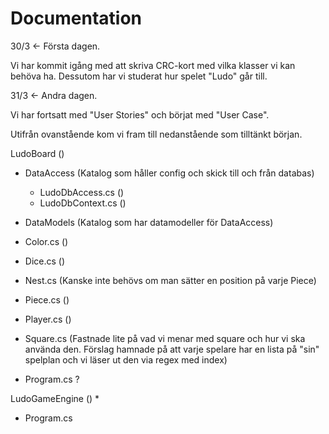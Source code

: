 # Documentation

30/3 <- Första dagen.

Vi har kommit igång med att skriva CRC-kort med vilka klasser vi kan behöva ha. Dessutom har vi studerat hur spelet "Ludo" går till. 

31/3 <- Andra dagen.

Vi har fortsatt med "User Stories" och börjat med "User Case".

Utifrån ovanstående kom vi fram till nedanstående som tilltänkt början.

LudoBoard ()
* DataAccess (Katalog som håller config och skick till och från databas)
  * LudoDbAccess.cs ()
  * LudoDbContext.cs ()
*  DataModels (Katalog som har datamodeller för DataAccess)
  * Color.cs ()
  * Dice.cs ()
  * Nest.cs (Kanske inte behövs om man sätter en position på varje Piece)
  * Piece.cs ()
  * Player.cs ()
  * Square.cs (Fastnade lite på vad vi menar med square och hur vi ska använda den. Förslag hamnade på att varje spelare har en lista på "sin" spelplan och vi läser ut den via       regex med index)
  
  * Program.cs ?

LudoGameEngine ()
  * 
  * Program.cs




